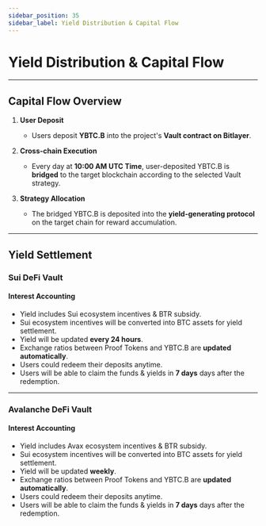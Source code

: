 ```yaml
---
sidebar_position: 35
sidebar_label: Yield Distribution & Capital Flow
---
```


#  Yield Distribution & Capital Flow

---

##  Capital Flow Overview

1. **User Deposit**
   - Users deposit **YBTC.B** into the project's **Vault contract on Bitlayer**.

2. **Cross-chain Execution**
   - Every day at **10:00 AM UTC Time**, user-deposited YBTC.B is **bridged** to the target blockchain according to the selected Vault strategy.

3. **Strategy Allocation**
   - The bridged YBTC.B is deposited into the **yield-generating protocol** on the target chain for reward accumulation.

---

##  Yield Settlement

###  Sui DeFi Vault

####  Interest Accounting
- Yield includes Sui ecosystem incentives & BTR subsidy.
- Sui ecosystem incentives will be converted into BTC assets for yield settlement.
- Yield will be updated **every 24 hours**.
- Exchange ratios between Proof Tokens and YBTC.B are **updated automatically**.
- Users could redeem their deposits anytime.
- Users will be able to claim the funds & yields in **7 days** days after the redemption.

---

###  Avalanche DeFi Vault


####  Interest Accounting
- Yield includes Avax ecosystem incentives & BTR subsidy.
- Sui ecosystem incentives will be converted into BTC assets for yield settlement.
- Yield will be updated **weekly**.
- Exchange ratios between Proof Tokens and YBTC.B are **updated automatically**.
- Users could redeem their deposits anytime.
- Users will be able to claim the funds & yields in **7 days** days after the redemption.
